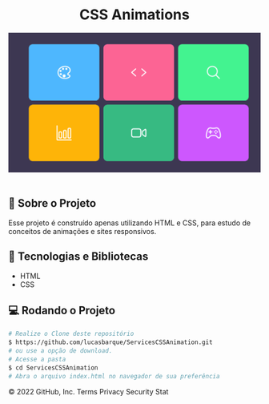 <h1 align="center"> CSS Animations </h1>

<!-- Preview -->
<div align="center">
  <img src=".github/preview.gif">
</div>

<br/>
<!-- Sobre o Projeto -->

## 🧐 Sobre o Projeto

Esse projeto é construído apenas utilizando HTML e CSS, para estudo de conceitos de animações e sites responsivos.

## 🚀 Tecnologias e Bibliotecas

- HTML
- CSS

## 💻 Rodando o Projeto

```bash
# Realize o Clone deste repositório
$ https://github.com/lucasbarque/ServicesCSSAnimation.git
# ou use a opção de download.
# Acesse a pasta
$ cd ServicesCSSAnimation
# Abra o arquivo index.html no navegador de sua preferência
```

© 2022 GitHub, Inc.
Terms
Privacy
Security
Stat

